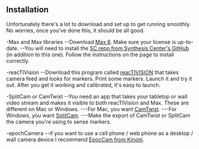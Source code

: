 ## Installation

Unfortunately there's a lot to download and set up to get running smoothly. No worries, once you've done this, it should be all good. 

-Max and Max libraries
--Download <a href = "https://cycling74.com/downloads">Max 8</a>. Make sure your license is up-to-date.
--You will need to install the <a href = "https://github.com/Synthesis-ASU-TML/SC">SC repo from Synthesis Center's GitHub</a> (in addition to this one). Follow the instructions on the page to install correctly.


-reacTIVision
--Download this program called <a href = "http://reactivision.sourceforge.net/">reacTIVISION</a> that takes camera feed and looks for markers. Print some markers. Launch it and try it out. After you get it working and calibrated, it's easy to launch. 

-SplitCam or CamTwist 
--You need an app that takes your tabletop or wall video stream and makes it visible to both reacTIVision and Max. These are different on Mac or Windows. 
---For Mac, you want <a href = "http://camtwiststudio.com/">CamTwist</a>. 
---For Windows, you want <a href = "https://splitcam.com/download">SplitCam</a>.
---Make the export of CamTwist or SplitCam the camera you're using to sense markers.

-epochCamera
--if you want to use a cell phone / web phone as a desktop / wall camera device I recommend <a href = "https://www.kinoni.com/support-and-instructions/">EpocCam from Kinoni</a>.
